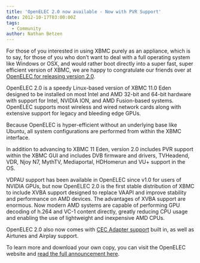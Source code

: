 ```yaml
---
title: 'OpenELEC 2.0 now available - Now with PVR Support'
date: 2012-10-17T03:00:00Z
tags:
  - Community
author: Nathan Betzen
---
```

For those of you interested in using XBMC purely as an appliance, which is to say, for those of you who don’t want to deal with a full operating system like Windows or OSX, and would rather boot directly into a super fast, super efficient version of XBMC, we are happy to congratulate our friends over at [OpenELEC for releasing version 2.0](https://openelec.tv/news/22-releases/63-openelec-2-0-released "OpenELEC 2.0").

 OpenELEC 2.0 is a speedy Linux-based version of XBMC 11.0 Eden designed to be installed on most Intel and AMD 32-bit and 64-bit hardware with support for Intel, NVIDIA ION, and AMD Fusion-based systems. OpenELEC supports most wireless and wired network cards along with extensive support for legacy and bleeding edge GPUs.

 Because OpenELEC is hyper-efficient without an underlying base like Ubuntu, all system configurations are performed from within the XBMC interface.

 In addition to advancing to XBMC 11 Eden, version 2.0 includes PVR support within the XBMC GUI and includes DVB firmware and drivers, TVHeadend, VDR, Njoy N7, MythTV, Mediaportal, HDHomerun and VU+ support in the OS.

 VDPAU support has been available in OpenELEC since v1.0 for users of NVIDIA GPUs, but now OpenELEC 2.0 is the first stable distribution of XBMC to include XVBA support designed to replace VAAPI and improve stability and performance on AMD devices. The advantages of XVBA support are enormous. Now modern AMD systems are capable of performing GPU decoding of h.264 and VC-1 content directly, greatly reducing CPU usage and enabling the use of lightweight and inexpensive AMD CPUs.

 OpenELEC 2.0 also now comes with [CEC Adapter support](https://kodi.wiki/natethomas/2011/11/01/the-usb-cec-adapter-is-a-look-into-the-future/ "CEC Adapter review") built in, as well as Airtunes and Airplay support.

 To learn more and download your own copy, you can visit the OpenELEC website and [read the full announcement here](https://openelec.tv/news/22-releases/63-openelec-2-0-released "OpenELEC 2.0 Announcement").

 